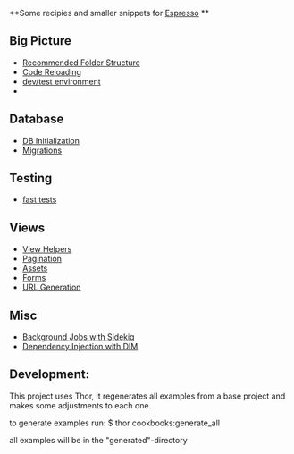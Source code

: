 **Some recipies and smaller snippets for [Espresso](http://e.github.com) **

## Big Picture
  - [Recommended Folder Structure][recommended_folder_structure]
  - [Code Reloading][code_reloading]
  - [dev/test environment][dev_env]
  -
## Database
  - [DB Initialization][db_initialization]
  - [Migrations][migrations]

## Testing
  - [fast tests][fast_tests]

## Views
  - [View Helpers][view_helpers]
  - [Pagination][pagination]
  - [Assets][sprocket_assets]
  - [Forms][forms]
  - [URL Generation][urls]

## Misc
  - [Background Jobs with Sidekiq][sidekiq]
  - [Dependency Injection with DIM][dim]


[recommended_folder_structure]: espresso-cookbooks/_templates/recommended_folder_structure/Readme.md
[code_reloading]:               espresso-cookbooks/_templates/code_reloading/Readme.md
[dev_env]:                      espresso-cookbooks/_templates/dev_env/Readme.md
[db_initialization]:            espresso-cookbooks/_templates/db_initialization/Readme.md
[migrations]:                   espresso-cookbooks/_templates/migrations/Readme.md
[fast_tests]:                   espresso-cookbooks/_templates/fast_tests/Readme.md
[view_helpers]:                 espresso-cookbooks/_templates/view_helpers/Readme.md
[pagination]:                   espresso-cookbooks/_templates/pagination/Readme.md
[sprocket_assets]:              espresso-cookbooks/_templates/sprocket_assets/Readme.md
[forms]:                        espresso-cookbooks/_templates/forms/Readme.md
[urls]:                         espresso-cookbooks/_templates/urls/Readme.md
[sidekiq]:                      espresso-cookbooks/_templates/sidekiq/Readme.md
[dim]:                          espresso-cookbooks/_templates/dim/Readme.md



## Development:
This project uses Thor, it regenerates all examples from a base project and makes some adjustments to each one.

to generate examples run:
    $ thor cookbooks:generate_all

all examples will be in the "generated"-directory

